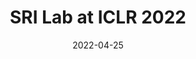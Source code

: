 ---
layout: blogpost
category: meta
subposts: fnf, parade, mnbab, bayesian, smoothens
title: "SRI Lab at ICLR 2022"
blogpost-authors: "Nikola Jovanović, Mislav Balunović"
date: 2022-04-25
thumbnail: thumbnails/iclr_logo.svg
image: assets/blog/fb_preview/iclr.jpg
usemathjax: true
tldr: >
    The Tenth International Conference on Learning Representations (ICLR 2022) will be held virtually from April 25th through 29th. We are thrilled to share that SRI Lab will present five works at the conference, including one spotlight presentation! In this meta post you can find all relevant information about our work, including presentation times, as well as a dedicated blogpost for each work, presenting it in more detail. We look forward to meeting you at ICLR!
excerpt: >
    SRI Lab will present five works at ICLR 2022! In this meta post we aggregate all content related to our ICLR papers, including links to the conference portal and individual blogposts where you can learn more about the topics we currently focus on.

draft: false
tweet-id: 1447996320741007362
---